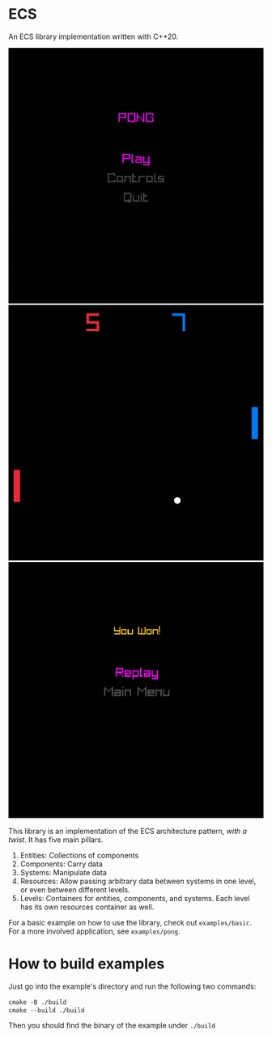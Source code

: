 # ECS 
An ECS library implementation written with C++20.

<div style="text-align:center">
  <img src="images/main_menu.png" alt="Main menu preview">
</div>

<div style="text-align:center">
  <img src="images/main_game.png" alt="Main game preview">
</div>

<div style="text-align:center">
  <img src="images/win_screen.png" alt="Win screen preview">
</div>

This library is an implementation of the ECS architecture pattern, _with a twist_. It has five main pillars.
1. Entities: Collections of components
2. Components: Carry data 
3. Systems: Manipulate data
4. Resources: Allow passing arbitrary data between systems in one level, or even between different levels.
5. Levels: Containers for entities, components, and systems. Each level has its own resources container as well.

For a basic example on how to use the library, check out `examples/basic`. For a more involved application, see `examples/pong`.

# How to build examples
Just go into the example's directory and run the following two commands:
```
cmake -B ./build
cmake --build ./build
```

Then you should find the binary of the example under `./build`

